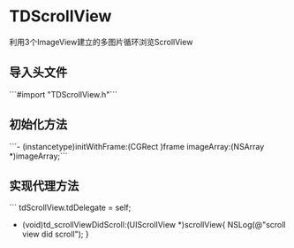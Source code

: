 # TDScrollView
利用3个ImageView建立的多图片循环浏览ScrollView

<h2>导入头文件</h2>
```#import "TDScrollView.h"```

<h2>初始化方法</h2>
```- (instancetype)initWithFrame:(CGRect )frame imageArray:(NSArray *)imageArray;```

<h2>实现代理方法</h2>
```
    tdScrollView.tdDelegate = self;

- (void)td_scrollViewDidScroll:(UIScrollView *)scrollView{
    NSLog(@"scroll view did scroll");
}
```

